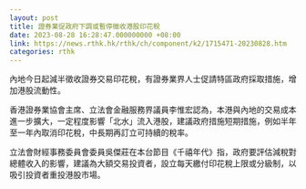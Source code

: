 ```yaml
---
layout: post
title: 證券業促政府下調或暫停徵收港股印花稅
date: 2023-08-28 16:28:47.000000000 +08:00
link: https://news.rthk.hk/rthk/ch/component/k2/1715471-20230828.htm
categories: rthk
---
```


內地今日起減半徵收證券交易印花稅，有證券業界人士促請特區政府採取措施，增加港股流動性。

香港證券業協會主席、立法會金融服務界議員李惟宏認為，本港與內地的交易成本進一步擴大，一定程度影響「北水」流入港股，建議政府措施短期措施，例如半年至一年內取消印花稅，中長期再訂立可持續的稅率。

立法會財經事務委員會委員吳傑莊在本台節目《千禧年代》指，政府要評估減稅對總體收入的影響，建議為大額交易投資者，設立每天繳付印花稅上限或分級制，以吸引投資者重投港股市場。
